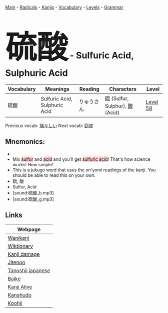 <style> bigfont {font-size: 100px}</style>
[Main](../README.md) -
[Radicals](../radicals.md) -
[Kanjis](../kanjis.md) -
[Vocabulary](../vocabulary.md) -
[Levels](../levels.md) -
[Grammar](../grammar.md)
# <bigfont> 硫酸</bigfont> - Sulfuric Acid, Sulphuric Acid 

| Vocabulary | Meanings | Reading | Characters | Level |
| --- | --- | --- | --- | --- |
| 硫酸 | Sulfuric Acid, Sulphuric Acid | りゅうさん |  [硫](../kanjis/硫.md) (Sulfur, Sulphur), [酸](../kanjis/酸.md) (Acid) | [Level 58](../levels/wk_level58.md) |

Previous vocab: [瑞々しい](瑞々しい.md) Next vocab: [窃盗](窃盗.md) 

## Mnemonics:

* 
* Mix <span style="background-color:#ffcccb"> sulfur</span> and <span style="background-color:#ffcccb"> acid</span> and you'll get <span style="background-color:#ffcccb"> sulfuric acid</span>! That's how science works! How simple!
* This is a jukugo word that uses the on'yomi readings of the kanji. You should be able to read this on your own.
* 硫, 酸
* Sulfur, Acid
* [sound:硫酸_b.mp3]
* [sound:硫酸_g.mp3]


## Links 

| Webpage |
| --- |
| [Wanikani          ](https://www.wanikani.com/kanji/硫酸) |
| [Wiktionary        ](https://en.wiktionary.org/wiki/硫酸) |
| [Kanji damage      ](http://www.kanjidamage.com/kanji/search?utf8=✓&q=硫酸) |
| [Jitenon           ](https://jitenon.com/kanji/硫酸) |
| [Tanoshii japanese ](https://www.tanoshiijapanese.com/dictionary/kanji.cfm?k=硫酸) |
| [Baike             ](https://baike.baidu.com/item/硫酸) |
| [Kanji Alive       ](https://app.kanjialive.com/硫酸) |
| [Kanshudo          ](https://www.kanshudo.com/searchmn?q=硫酸) |
| [Koohii            ](https://kanji.koohii.com/study/kanji/硫酸) |
